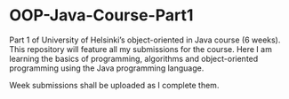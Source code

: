 # OOP-Java-Course-Part1
Part 1 of University of Helsinki’s object-oriented in Java course (6 weeks). This repository will feature all my submissions for the course. Here I am learning the basics of programming, algorithms and object-oriented programming using the Java programming language. 

Week submissions shall be uploaded as I complete them.
